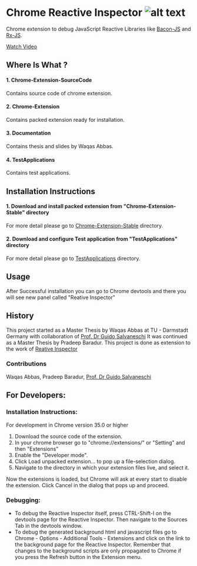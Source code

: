 # Chrome Reactive Inspector ![alt text](https://github.com/allprojects/chrome-reactive-inspector-2/blob/master/logo.png "Chrome Reactive Inspector")
Chrome extension to debug JavaScript Reactive Libraries like [Bacon-JS](https://baconjs.github.io/) and [Rx-JS](https://github.com/ReactiveX/rxjs).


[Watch Video](http://www.youtube.com/watch?feature=player_embedded&v=HQWnCo_lMJQ)


## Where Is What ?

#### 1. Chrome-Extension-SourceCode
Contains source code of chrome extension.

#### 2. Chrome-Extension
Contains packed extension ready for installation.

#### 3. Documentation
Contains thesis and slides by Waqas Abbas.

#### 4. TestApplications
Contains test applications.




## Installation Instructions

#### 1. Download and install packed extension from "Chrome-Extension-Stable" directory
For more detail please go to [Chrome-Extension-Stable](Chrome-Extension-Stable/README.md) directory.

#### 2. Download and configure Test application from "TestApplications" directory
For more detail please go to [TestApplications](TestApps/README.md) directory. 

## Usage
After Successful installation you can go to Chrome devtools and there you will see new panel called  "Reative Inspector"

## History
This project started as a Master Thesis by Waqas Abbas at TU - Darmstadt Germany with collaboration of [Prof. Dr Guido Salvaneschi](http://www.guidosalvaneschi.com/)
It was continued as a Master Thesis by Pradeep Baradur.
This project is done as extension to the work of [Reative Inspector](https://github.com/guidosalva/reactive-inspector)

### Contributions
Waqas Abbas, Pradeep Baradur, [Prof. Dr Guido Salvaneschi](http://www.guidosalvaneschi.com/)

## For Developers:

### Installation Instructions:

For development in Chrome version 35.0 or higher
1. Download the source code of the extension.
2. In your chrome browser go to "chrome://extensions/" or "Setting" and then "Extensions"
3. Enable the "Developer mode".
4. Click Load unpacked extension… to pop up a file-selection dialog.
5. Navigate to the directory in which your extension files live, and select it.

Now the extensions is loaded, but Chrome will ask at every start to disable the extension.
Click Cancel in the dialog that pops up and proceed.

### Debugging:
 * To debug the Reactive Inspector itself, press CTRL-Shift-I on the devtools page for the Reactive Inspector. Then navigate to the Sources Tab in the devtools window.
 * To debug the generated background html and javascript files go to Chrome - Options - Additional Tools - Extensions 
 and click on the link to the background page for the Reactive Inspector. Remember that changes to the background scripts
 are only propagated to Chrome if you press the Refresh button in the Extension menu.